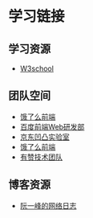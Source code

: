 <!-- ---
title: 第一部分：Objc知识归纳
--- -->


# 学习链接


## 学习资源
- [W3school](https://www.w3school.com.cn/)


## 团队空间
- [饿了么前端](https://github.com/ElemeFE)
- [百度前端Web研发部](http://fex.baidu.com/)
- [京东凹凸实验室](https://aotu.io/)
- [饿了么前端](https://github.com/ElemeFE)
- [有赞技术团队](https://tech.youzan.com/)


## 博客资源
- [阮一峰的网络日志](http://www.ruanyifeng.com/blog/javascript/)

